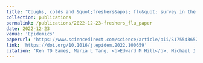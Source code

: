 ```yaml
---
title: "Coughs, colds and &quot;freshers&apos; flu&quot; survey in the University of Cambridge, 2007-2008"
collection: publications
permalink: /publications/2022-12-23-freshers_flu_paper
date: 2022-12-23
venue: 'Epidemics'
paperurl: 'https://www.sciencedirect.com/science/article/pii/S1755436522000998/pdfft?md5=979e3919c5e56bf68b4a1dd887e96d69&pid=1-s2.0-S1755436522000998-main.pdf'
link: 'https://doi.org/10.1016/j.epidem.2022.100659'
citation: 'Ken TD Eames, Maria L Tang, <b>Edward M Hill</b>, Michael J Tildesley, Jonathan M Read, Matt J Keeling, Julia R Gog. (2021). &quot;Coughs, colds and &quot;freshers&apos; flu&quot; survey in the University of Cambridge, 2007-2008.&quot; <i>Epidemics</i>. <b>18</b>: 100659. doi:10.1016/j.epidem.2022.100659.'
---
```

<!-- "Coughs, Colds and "Freshers' Flu" Survey in the University of Cambridge, 2007-2008" -->
